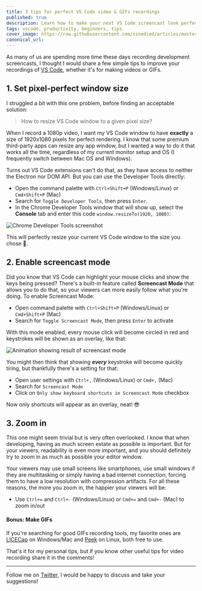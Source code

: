 ```yaml
---
title: 3 tips for perfect VS Code video & GIFs recordings
published: true
description: Learn how to make your next VS Code screencast look perfect with these simple tips!
tags: vscode, productivity, beginners, tips
cover_image: https://raw.githubusercontent.com/sinedied/articles/master/articles/vscode/record-tips/assets/record-tips-banner.png
canonical_url:
---
```


As many of us are spending more time these days recording development screencasts, I thought I would share a few simple tips to improve your recordings of [VS Code](https://code.visualstudio.com/?WT.mc_id=sinedied-github-yolasors), whether it's for making videos or GIFs.

## 1. Set pixel-perfect window size

I struggled a bit with this one problem, before finding an acceptable solution:

> How to resize VS Code window to a given pixel size?

When I record a 1080p video, I want my VS Code window to have **exactly** a size of 1920x1080 pixels for perfect rendering. I know that some premium third-party apps can resize any app window, but I wanted a way to do it that works all the time, regardless of my current monitor setup and OS (I frequently switch between Mac OS and Windows).

Turns out VS Code extensions can't do that, as they have access to neither the Electron nor DOM API. But you can use the Developer Tools directly:

- Open the command palette with `Ctrl+Shift+P` (Windows/Linux) or `Cmd+Shift+P` (Mac)
- Search for `Toggle Developer Tools`, then press `Enter`.
- In the Chrome Developer Tools window that will show up, select the **Console** tab and enter this code `window.resizeTo(1920, 1080)`:

![Chrome Developer Tools screenshot](./assets/devtools-resize.png)

This will perfectly resize your current VS Code window to the size you chose 🎉.

## 2. Enable screencast mode

Did you know that VS Code can highlight your mouse clicks and show the keys being pressed? There's a built-in feature called **Screencast Mode** that allows you to do that, so your viewers can more easily follow what you're doing. To enable Screencast Mode:

- Open command palette with `Ctrl+Shift+P` (Windows/Linux) or `Cmd+Shift+P` (Mac)
- Search for `Toggle Screencast Mode`, then press `Enter` to activate

With this mode enabled, every mouse click will become circled in red and keystrokes will be shown as an overlay, like that:

![Animation showing result of screencast mode](./assets/vscode-screencastmode.gif)

You might then think that showing ***every*** keystroke will become quickly tiring, but thankfully there's a setting for that:

- Open user settings with `Ctrl+,` (Windows/Linux) or `Cmd+,` (Mac)
- Search for `Screencast Mode`
- Click on `Only show keyboard shortcuts in Screencast Mode` checkbox

Now only shortcuts will appear as an overlay, neat! 😎

## 3. Zoom in

This one might seem trivial but is very often overlooked. I know that when developing, having as much screen estate as possible is important. But for your viewers, readability is even more important, and you should definitely try to zoom in as much as possible your editor window.

Your viewers may use small screens like smartphones, use small windows if they are multitasking or simply having a bad internet connection, forcing them to have a low resolution with compression artifacts. For all these reasons, the more you zoom in, the happier your viewers will be:

- Use `Ctrl+=` and `Ctrl+-` (Windows/Linux) or `Cmd+=` and `Cmd+-` (Mac) to zoom in/out

#### Bonus: Make GIFs

If you're searching for good GIFs recording tools, my favorite ones are [LICECap](https://www.cockos.com/licecap/) on Windows/Mac and [Peek](https://github.com/phw/peek) on Linux, both free to use.

That's it for my personal tips, but if you know other useful tips for video recording share it in the comments!

---

Follow me on [Twitter](http://twitter.com/sinedied), I would be happy to discuss and take your suggestions!
